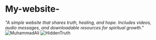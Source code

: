 # My-website-
*"A simple website that shares truth, healing, and hope. Includes videos, audio messages, and downloadable resources for spiritual growth."*
![MuhammadAli](https://upload.wikimedia.org/wikipedia/commons/thumb/8/89/Muhammad_Ali_NYWTS.jpg/800px-Muhammad_Ali_NYWTS.jpg)
![HiddenTruth](https://eu.docworkspace.com/d/sILCzp8ecAq2ItMAG?sa=601.1123)
